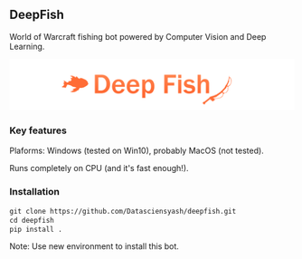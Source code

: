 ## DeepFish
World of Warcraft fishing bot powered by Computer Vision and Deep Learning.

![DeepFish logo](images/logo.png)

### Key features
Plaforms: Windows (tested on Win10), probably MacOS (not tested).

Runs completely on CPU (and it's fast enough!).


### Installation
```commandline
git clone https://github.com/Datasciensyash/deepfish.git
cd deepfish
pip install .
```

Note: Use new environment to install this bot.